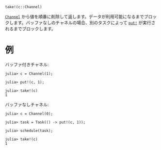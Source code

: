 ```
take!(c::Channel)
```

[`Channel`](@ref) から値を順番に削除して返します。データが利用可能になるまでブロックします。バッファなしのチャネルの場合、別のタスクによって [`put!`](@ref) が実行されるまでブロックします。

# 例

バッファ付きチャネル:

```jldoctest
julia> c = Channel(1);

julia> put!(c, 1);

julia> take!(c)
1
```

バッファなしチャネル:

```jldoctest
julia> c = Channel(0);

julia> task = Task(() -> put!(c, 1));

julia> schedule(task);

julia> take!(c)
1
```
